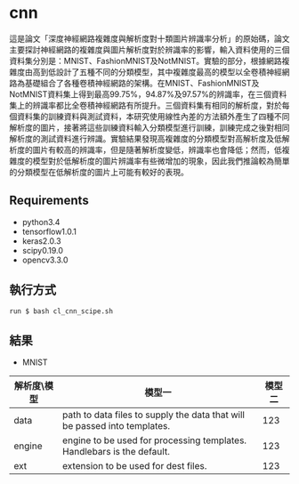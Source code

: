 # cnn
這是論文「深度神經網路複雜度與解析度對十類圖片辨識率分析」的原始碼，論文主要探討神經網路的複雜度與圖片解析度對於辨識率的影響，輸入資料使用的三個資料集分別是：MNIST、FashionMNIST及NotMNIST。實驗的部分，根據網路複雜度由高到低設計了五種不同的分類模型，其中複雜度最高的模型以全卷積神經網路為基礎組合了各種卷積神經網路的架構。在MNIST、FashionMNIST及NotMNIST資料集上得到最高99.75%，94.87%及97.57%的辨識率，在三個資料集上的辨識率都比全卷積神經網路有所提升。三個資料集有相同的解析度，對於每個資料集的訓練資料與測試資料，本研究使用線性內差的方法額外產生了四種不同解析度的圖片，接著將這些訓練資料輸入分類模型進行訓練，訓練完成之後對相同解析度的測試資料進行辨識。實驗結果發現高複雜度的分類模型對高解析度及低解析度的圖片有較高的辨識率，但是隨著解析度變低，辨識率也會降低；然而，低複雜度的模型對於低解析度的圖片辨識率有些微增加的現象，因此我們推論較為簡單的分類模型在低解析度的圖片上可能有較好的表現。
## Requirements
- python3.4
- tensorflow1.0.1
- keras2.0.3
- scipy0.19.0
- opencv3.3.0
## 執行方式
```
run $ bash cl_cnn_scipe.sh
```
## 結果
- MNIST

| 解析度\模型 | 模型一 | 模型二 |
| ------ | ----------- | ------ |
| data   | path to data files to supply the data that will be passed into templates. | 123 |
| engine | engine to be used for processing templates. Handlebars is the default. | 123 |
| ext    | extension to be used for dest files. | 123 |
